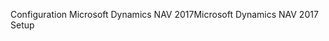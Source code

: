 <span data-ttu-id="79487-101">Configuration Microsoft Dynamics NAV 2017</span><span class="sxs-lookup"><span data-stu-id="79487-101">Microsoft Dynamics NAV 2017 Setup</span></span>